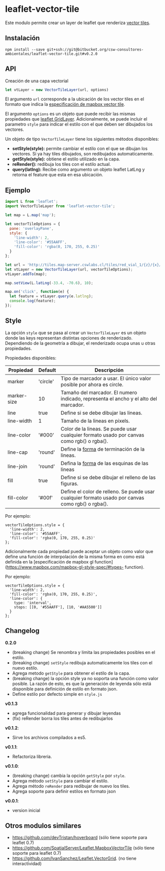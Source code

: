 # leaflet-vector-tile

Este modulo permite crear un layer de leaflet que renderiza [vector
tiles](https://github.com/mapbox/vector-tile-spec).

## Instalación

```
npm install --save git+ssh://git@bitbucket.org/csw-consultores-ambientales/leaflet-vector-tile.git#v0.2.0
```

## API
Creación de una capa vectorial

```javascript
let vtLayer = new VectorTileLayer(url, options)
```

El argumento `url` corresponde a la ubicación de los vector tiles en el
formato que indica la [especificación de mapbox vector
tile](https://github.com/mapbox/vector-tile-spec).

El argumento `options` es un objeto que puede recibir las mismas propiedades
que [leaflet GridLayer](http://leafletjs.com/reference-1.0.0.html#gridlayer).
Adicionalmente, se puede incluir el parametro `style` para indicar el estilo
con el que deben ser dibujados los vectores.

Un objeto de tipo `VectorTileLayer` tiene los siguientes métodos disponibles:

- **setStyle(style):**
  permite cambiar el estilo con el que se dibujan los vectores. Si ya hay tiles
  dibujados, son redibujados automaticamente.
- **getStyle(style):**
  obtiene el estilo utilizado en la capa.
- **reRender():**
  redibuja los tiles con el estilo actual.
- **query(latlng):**
  Recibe como argumento un objeto leaflet LatLng y retorna el feature que esta en esa ubicación.

## Ejemplo

```javascript
import L from 'leaflet';
import VectorTileLayer from 'leaflet-vector-tile';

let map = L.map('map');

let vectorTileOptions = {
  pane: 'overlayPane',
  style: {
    'line-width': 2,
    'line-color': '#55AAFF',
    'fill-color': 'rgba(0, 170, 255, 0.25)'
  }
};

let url = 'http://tiles.map-server.cswlabs.cl/tiles/red_vial_1/{z}/{x}/{y}.pbf';
let vtLayer = new VectorTileLayer(url, vectorTileOptions);
vtLayer.addTo(map);

map.setView(L.latLng(-33.4, -70.6), 10);

map.on('click', function(e) {
  let feature = vtLayer.query(e.latlng);
  console.log(feature);
});
```

## Style

La opción `style` que se pasa al crear un `VectorTileLayer` es un objeto donde
las keys representan distintas opciones de renderizado. Dependiendo de la geometría
a dibujar, el renderizado ocupa unas u otras propiedades.

Propiedades disponibles:

| Propiedad     | Default        | Descripción                                              |
| ------------- | -------------- | ---------------------------------------------------------|
| marker        | 'circle'       | Tipo de marcador a usar. El único valor posible por ahora es circle.
| marker-size   | 10             | Tamaño del marcador. El numero indicado, representa el ancho y el alto del marcador.
| line          | true           | Define si se debe dibujar las lineas.
| line-width    | 1              | Tamaño de la lineas en pixels.
| line-color    | '#000'         | Color de la lineas. Se puede usar cualquier formato usado por canvas como rgb() o rgba().
| line-cap      | 'round'        | Define la [forma](https://developer.mozilla.org/es/docs/Web/API/CanvasRenderingContext2D/lineCap) de terminación de la lineas.
| line-join     | 'round'        | Defina la [forma](https://developer.mozilla.org/es/docs/Web/API/CanvasRenderingContext2D/lineJoin) de las esquinas de las lineas
| fill          | true           | Define si se debe dibujar el relleno de las figuras.
| fill-color    | '#00f'         | Define el color de relleno. Se puede usar cualquier formato usado por canvas como rgb() o rgba().


Por ejemplo:

```
vectorTileOptions.style = {
  'line-width': 2,
  'line-color': '#55AAFF',
  'fill-color': 'rgba(0, 170, 255, 0.25)'
};
```

Adicionalmente cada propiedad puede aceptar un objeto como valor que define una
función de interpolación de la misma forma en como está definida en la
[especificación de mapbox gl function](https://www.mapbox.com/mapbox-gl-style-spec/#types-
function).

Por ejemplo:
```
vectorTileOptions.style = {
  'line-width': 2,
  'fill-color': 'rgba(0, 170, 255, 0.25)',
  'line-color': {
    type: 'interval',
    stops: [[0, '#55AAFF'], [10, '#AA5500']]
  }
};
```

## Changelog

**0.2.0**

  - (breaking change) Se renombra y limita las propiedades posibles en el estilo.
  - (breaking change) `setStyle` redibuja automaticamente los tiles con el nuevo estilo.
  - Agrega metodo `getStyle` para obtener el estilo de la capa.
  - (breaking change) la opción style ya no soporta una función como valor posible.
    La razón de esto, es que la generación de leyenda sólo está disponible para
    definición de estilo en formato json.
  - Define estilo por defecto simple en `style.js`

**v0.1.3**

  - agrega funcionalidad para generar y dibujar leyendas
  - (fix) reRender borra los tiles antes de redibujarlos

**v0.1.2**:

  - Sirve los archivos compilados a es5.

**v0.1.1**:

  - Refactoriza libreria.

**v0.1.0**:

  - (breaking change) cambia la opción `getStyle` por `style`.
  - Agrega método `setStyle` para cambiar el estilo.
  - Agrega método `reRender` para redibujar de nuevo los tiles.
  - Agrega soporte para definir estilos en formato json

**v0.0.1**:

  - version inicial

## Otros modulos similares
 - https://github.com/devTristan/hoverboard (sólo tiene soporte para leaflet 0.7)
 - https://github.com/SpatialServer/Leaflet.MapboxVectorTile
   (sólo tiene soporte para leaflet 0.7)
 - https://github.com/IvanSanchez/Leaflet.VectorGrid. (no tiene interactividad)

